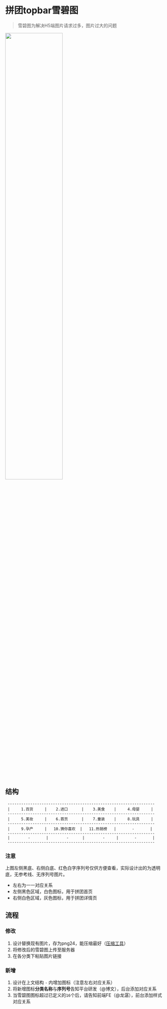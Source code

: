 # 拼团topbar雪碧图

> 雪碧图为解决H5端图片请求过多，图片过大的问题

<img src="http://img.miyabaobei.com/d1/p5/2017/05/09/2f/97/2f970607e4b8220febc428bd53e15ac0147844586.png" width="60%" alt="">

## 结构

```
 -----------------------------------------------------------------
 |     1.百货     |    2.进口      |    3.美食    |     4.母婴     |
 -----------------------------------------------------------------
 |     5.美妆     |    6.首页      |    7.童装    |     8.玩具     |
 -----------------------------------------------------------------
 |     9.孕产     |   10.猜你喜欢  |   11.热销榜   |       -       |
 -----------------------------------------------------------------
 |        -       |        -      |        -     |       -       |
 -----------------------------------------------------------------
```

### 注意

上图左侧黑底、右侧白底、红色白字序列号仅供方便查看，实际设计出的为透明底，无参考线、无序列号图片。

- 左右为一一对应关系
- 左侧黑色区域，白色图标，用于拼团首页
- 右侧白色区域，灰色图标，用于拼团详情页

## 流程

### 修改

1. 设计替换现有图片，存为png24，能压缩最好（[压缩工具](https://tinypng.com/)）
2. 将修改后的雪碧图上传至服务器
3. 在各分类下粘贴图片链接

### 新增

1. 设计在上文结构 ` - ` 内增加图标（注意左右对应关系）
2. 将新增图标**分类名称**与**序列号**告知平台研发（@博文），后台添加对应关系
3. 当雪碧图图标超过已定义的`16`个后，请告知前端FE（@龙潺），前台添加样式对应关系